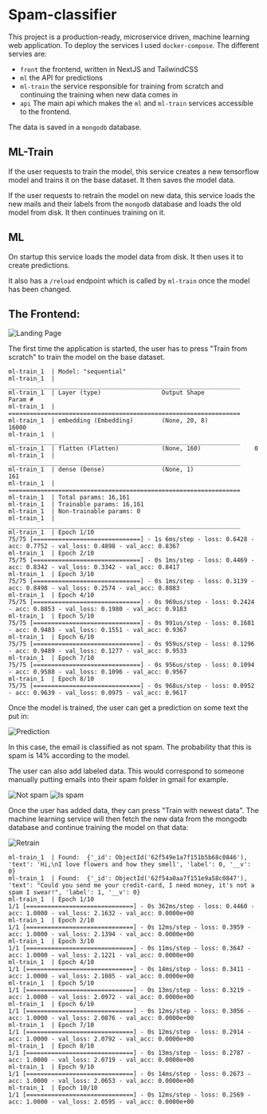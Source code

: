 # Spam-classifier

This project is a production-ready, microservice driven, machine learning web application.
To deploy the services I used `docker-compose`. The different servies are:
- `front` the frontend, written in NextJS and TailwindCSS
- `ml` the API for predictions
- `ml-train` the service responsible for training from scratch and continuing the training when new data comes in
- `api` The main api which makes the `ml` and `ml-train` services accessible to the frontend.

The data is saved in a `mongodb` database.

## ML-Train

If the user requests to train the model, this service creates a new tensorflow model and trains it on the base dataset. It then saves the model data.

If the user requests to retrain the model on new data, this service loads the new mails and their labels from the `mongodb` database and loads the old model from disk. It then continues training on it.

## ML

On startup this service loads the model data from disk. It then uses it to create predictions.

It also has a `/reload` endpoint which is called by `ml-train` once the model has been changed.

## The Frontend:

![Landing Page](.github/home.png)

The first time the application is started, the user has to press "Train from scratch" to train the model on the base dataset.

```
ml-train_1  | Model: "sequential"
ml-train_1  | _________________________________________________________________
ml-train_1  | Layer (type)                 Output Shape              Param #
ml-train_1  | =================================================================
ml-train_1  | embedding (Embedding)        (None, 20, 8)             16000
ml-train_1  | _________________________________________________________________
ml-train_1  | flatten (Flatten)            (None, 160)               0
ml-train_1  | _________________________________________________________________
ml-train_1  | dense (Dense)                (None, 1)                 161
ml-train_1  | =================================================================
ml-train_1  | Total params: 16,161
ml-train_1  | Trainable params: 16,161
ml-train_1  | Non-trainable params: 0
ml-train_1  | _________________________________________________________________
ml-train_1  | Epoch 1/10
75/75 [==============================] - 1s 6ms/step - loss: 0.6428 - acc: 0.7752 - val_loss: 0.4898 - val_acc: 0.8367
ml-train_1  | Epoch 2/10
75/75 [==============================] - 0s 1ms/step - loss: 0.4469 - acc: 0.8342 - val_loss: 0.3342 - val_acc: 0.8417
ml-train_1  | Epoch 3/10
75/75 [==============================] - 0s 1ms/step - loss: 0.3139 - acc: 0.8498 - val_loss: 0.2574 - val_acc: 0.8883
ml-train_1  | Epoch 4/10
75/75 [==============================] - 0s 969us/step - loss: 0.2424 - acc: 0.8853 - val_loss: 0.1980 - val_acc: 0.9183
ml-train_1  | Epoch 5/10
75/75 [==============================] - 0s 991us/step - loss: 0.1681 - acc: 0.9403 - val_loss: 0.1551 - val_acc: 0.9367
ml-train_1  | Epoch 6/10
75/75 [==============================] - 0s 959us/step - loss: 0.1296 - acc: 0.9489 - val_loss: 0.1277 - val_acc: 0.9533
ml-train_1  | Epoch 7/10
75/75 [==============================] - 0s 956us/step - loss: 0.1094 - acc: 0.9588 - val_loss: 0.1096 - val_acc: 0.9567
ml-train_1  | Epoch 8/10
75/75 [==============================] - 0s 968us/step - loss: 0.0952 - acc: 0.9639 - val_loss: 0.0975 - val_acc: 0.9617
```

Once the model is trained, the user can get a prediction on some text the put in:

![Prediction](.github/prediction.png)

In this case, the email is classified as not spam. The probability that this is spam is 14% according to the model.

The user can also add labeled data. This would correspond to someone manually putting emails into their spam folder in gmail for example. 

![Not spam](.github/classify-yes.png)
![Is spam](.github/classify-non.png)

Once the user has added data, they can press "Train with newest data". The machine learning service will then fetch the new data from the mongodb database and continue training the model on that data:

![Retrain](.github/retrain.png)

```
ml-train_1  | Found:  {'_id': ObjectId('62f549e1a7f151b5b68c0846'), 'text': 'Hi,\nI love flowers and how they smell', 'label': 0, '__v': 0}
ml-train_1  | Found:  {'_id': ObjectId('62f54a0aa7f151e9a58c0847'), 'text': "Could you send me your credit-card, I need money, it's not a spam I swear!", 'label': 1, '__v': 0}
ml-train_1  | Epoch 1/10
1/1 [==============================] - 0s 362ms/step - loss: 0.4460 - acc: 1.0000 - val_loss: 2.1632 - val_acc: 0.0000e+00
ml-train_1  | Epoch 2/10
1/1 [==============================] - 0s 12ms/step - loss: 0.3959 - acc: 1.0000 - val_loss: 2.1394 - val_acc: 0.0000e+00
ml-train_1  | Epoch 3/10
1/1 [==============================] - 0s 11ms/step - loss: 0.3647 - acc: 1.0000 - val_loss: 2.1221 - val_acc: 0.0000e+00
ml-train_1  | Epoch 4/10
1/1 [==============================] - 0s 14ms/step - loss: 0.3411 - acc: 1.0000 - val_loss: 2.1085 - val_acc: 0.0000e+00
ml-train_1  | Epoch 5/10
1/1 [==============================] - 0s 13ms/step - loss: 0.3219 - acc: 1.0000 - val_loss: 2.0972 - val_acc: 0.0000e+00
ml-train_1  | Epoch 6/10
1/1 [==============================] - 0s 12ms/step - loss: 0.3056 - acc: 1.0000 - val_loss: 2.0876 - val_acc: 0.0000e+00
ml-train_1  | Epoch 7/10
1/1 [==============================] - 0s 12ms/step - loss: 0.2914 - acc: 1.0000 - val_loss: 2.0792 - val_acc: 0.0000e+00
ml-train_1  | Epoch 8/10
1/1 [==============================] - 0s 13ms/step - loss: 0.2787 - acc: 1.0000 - val_loss: 2.0719 - val_acc: 0.0000e+00
ml-train_1  | Epoch 9/10
1/1 [==============================] - 0s 14ms/step - loss: 0.2673 - acc: 1.0000 - val_loss: 2.0653 - val_acc: 0.0000e+00
ml-train_1  | Epoch 10/10
1/1 [==============================] - 0s 12ms/step - loss: 0.2569 - acc: 1.0000 - val_loss: 2.0595 - val_acc: 0.0000e+00
```

